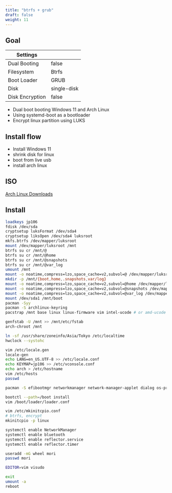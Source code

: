 ```yaml
---
title: "btrfs + grub"
draft: false
weight: 11
---
```


## Goal

| Settings        |             |
| --------------- | ----------- |
| Dual Booting    | false       |
| Filesystem      | Btrfs       |
| Boot Loader     | GRUB        |
| Disk            | single-disk |
| Disk Encryption | false       |

- Dual boot booting Windows 11 and Arch Linux
- Using systemd-boot as a bootloader
- Encrypt linux partition using LUKS

## Install flow

- Install Windows 11
- shrink disk for linux
- boot from live usb
- install arch linux

## ISO

[Arch Linux Downloads](https://archlinux.org/download/)

## Install

```sh
loadkeys jp106
fdisk /dev/sda
cryptsetup luksFormat /dev/sda4
cryptsetup liksOpen /dev/sda4 luksroot
mkfs.btrfs /dev/mapper/luksroot
mount /dev/mapper/luksroot /mnt
btrfs su cr /mnt/@
btrfs su cr /mnt/@home
btrfs su cr /mnt/@snapshots
btrfs su cr /mnt/@var_log
umount /mnt
mount -o noatime,compress=lzo,space_cache=v2,subvol=@ /dev/mapper/luksroot /mnt
mkdir -p /mnt/{boot,home,.snapshots,var/log}
mount -o noatime,compress=lzo,space_cache=v2,subvol=@home /dev/mapper/luksroot /mnt/home
mount -o noatime,compress=lzo,space_cache=v2,subvol=@snapshots /dev/mapper/luksroot /mnt/.snapshots
mount -o noatime,compress=lzo,space_cache=v2,subvol=@var_log /dev/mapper/luksroot /mnt/var/log
mount /dev/sda1 /mnt/boot
pacman -Syy
pacman -S archlinux-keyring
pacstrap /mnt base linux linux-firmware vim intel-ucode # or amd-ucode

genfstab -U /mnt >> /mnt/etc/fstab
arch-chroot /mnt

ln -sf /usr/share/zoneinfo/Asia/Tokyo /etc/localtime
hwclock --systohc

vim /etc/locale.gen
locale-gen
echo LANG=en_US.UTF-8 >> /etc/locale.conf
echo KEYMAP=jp106 >> /etc/vconsole.conf
echo arch > /etc/hostname
vim /etc/hosts
passwd

pacman -S efibootmgr networkmanager network-manager-applet dialog os-prober mtools dosfstools base-devel linux-headers reflector git xdg-utils xdg-user-dirs bluez bluez-utils

bootctl --path=/boot install
vim /boot/loader/loader.conf

vim /etc/mkinitcpio.conf
# btrfs, encrypt
mkinitcpio -p linux

systemctl enable NetworkManager
systemctl enable bluetooth
systemctl enable reflector.service
systemctl enable reflector.timer

useradd -mG wheel mori
passwd mori

EDITOR=vim visudo

exit
umount -a
reboot
```
